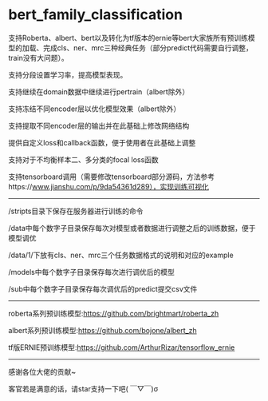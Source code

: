 # bert_family_classification
支持Roberta、albert、bert以及转化为tf版本的ernie等bert大家族所有预训练模型的加载、完成cls、ner、mrc三种经典任务（部分predict代码需要自行调整，train没有大问题）。

支持分段设置学习率，提高模型表现。

支持继续在domain数据中继续进行pertrain（albert除外）

支持冻结不同encoder层以优化模型效果（albert除外）

支持提取不同encoder层的输出并在此基础上修改网络结构

提供自定义loss和callback函数，便于使用者在此基础上调整

支持对于不均衡样本二、多分类的focal loss函数

支持tensorboard调用（需要修改tensorboard部分源码，方法参考https://www.jianshu.com/p/9da54361d289），实现训练可视化
************************************************************************************************************************

/stripts目录下保存在服务器进行训练的命令

/data中每个数字子目录保存每次对模型或者数据进行调整之后的训练数据，便于模型调优

/data/1/下放有cls、ner、mrc三个任务数据格式的说明和对应的example

/models中每个数字子目录保存每次进行调优后的模型

/sub中每个数字子目录保存每次调优后的predict提交csv文件

************************************************************************************************************************

roberta系列预训练模型:https://github.com/brightmart/roberta_zh

albert系列预训练模型:https://github.com/bojone/albert_zh

tf版ERNIE预训练模型:https://github.com/ArthurRizar/tensorflow_ernie

************************************************************************************************************************
感谢各位大佬的贡献~

客官若是满意的话，请star支持一下吧( ￣▽￣)σ
